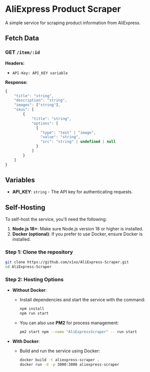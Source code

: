 # AliExpress Product Scraper

A simple service for scraping product information from AliExpress.

## Fetch Data

### GET `/item/:id`

**Headers:**  
- `API-Key: API_KEY variable`

**Response:**
```js
{
    "title": "string",
    "description": "string",
    "images": ["string"],
    "skus": [
        {
            "title": "string",
            "options": [
              {
                "type": "text" | "image",
                "value": "string",
                "src": "string" | undefined | null
              }
            ]
        }
    ]
}
```

## Variables

- **API_KEY**: `string` - The API key for authenticating requests.

## Self-Hosting

To self-host the service, you'll need the following:

1. **Node.js 18+**: Make sure Node.js version 18 or higher is installed.
2. **Docker (optional)**: If you prefer to use Docker, ensure Docker is installed.

### Step 1: Clone the repository
```bash
git clone https://github.com/x1xo/AliExpress-Scraper.git
cd AliExpress-Scraper
```

### Step 2: Hosting Options

- **Without Docker**: 
  - Install dependencies and start the service with the command:
    ```bash
    npm install
    npm run start
    ```
  - You can also use **PM2** for process management:
    ```bash
    pm2 start npm --name "AliExpressScraper" -- run start
    ```

- **With Docker**:
  - Build and run the service using Docker:
    ```bash
    docker build -t aliexpress-scraper .
    docker run -d -p 3000:3000 aliexpress-scraper
    ```